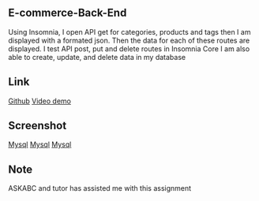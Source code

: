 ## E-commerce-Back-End

Using Insomnia, I open API get for categories, products and tags
then I am displayed with a formated json.
Then the data for each of these routes are displayed.
I test API post, put and delete routes in Insomnia Core
I am also able to create, update, and delete data in my database

## Link

[Github](https://github.com/siahmoymajid/E-commerce-Back-End)
[Video demo]()

## Screenshot

[Mysql](./Develop/images/mysql1.PNG)
[Mysql](./Develop/images/mysql2.PNG)
[Mysql](./Develop/images/mysql3.PNG)

## Note

ASKABC and tutor has assisted me with this assignment
